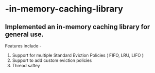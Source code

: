 # -in-memory-caching-library

##  Implemented an in-memory caching library for general use.

Features include -

1.  Support for multiple Standard Eviction Policies ( FIFO, LRU, LIFO )
2.  Support to add custom eviction policies
3.   Thread saftey
